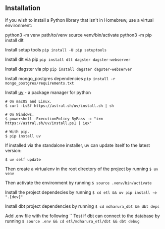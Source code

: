 ## Installation

If you wish to install a Python library that isn't in Homebrew,
use a virtual environment:

python3 -m venv path/to/venv
source venv/bin/activate
python3 -m pip install dlt

Install setup tools
`pip install -U pip setuptools`

Install dlt via pip
`pip install dlt dagster dagster-webserver`

Install dagster via pip
`pip install dagster dagster-webserver`

Install mongo_postgres dependencies
`pip install -r mongo_postgres/requirements.txt`

Install [uv](https://github.com/astral-sh/uv) - a package manager for python
```console
# On macOS and Linux.
$ curl -LsSf https://astral.sh/uv/install.sh | sh

# On Windows.
$ powershell -ExecutionPolicy ByPass -c "irm https://astral.sh/uv/install.ps1 | iex"

# With pip.
$ pip install uv
```

If installed via the standalone installer, uv can update itself to the latest version:

```console
$ uv self update
```

Then create a virtualenv in the root directory of the project by running
`$ uv venv`

Then activate the environment by running
`$ source .venv/bin/activate`

Install the project dependecies by running
`$ cd etl && uv pip install -e ".[dev]"`


Install dbt project dependencies by running
`$ cd mdharura_dbt && dbt deps`

Add .env file with the following
``
Test if dbt can connect to the database by running
`$ source .env && cd etl/mdharura_etl/dbt && dbt debug`